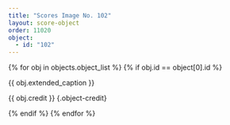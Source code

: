 ```yaml
---
title: "Scores Image No. 102"
layout: score-object
order: 11020
object:
  - id: "102"
---
```


{% for obj in objects.object_list %}
{% if obj.id == object[0].id %}

{{ obj.extended_caption }}

{{ obj.credit }} {.object-credit}

{% endif %}
{% endfor %}
